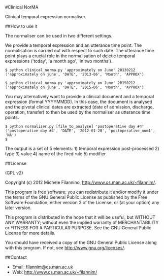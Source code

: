 #Clinical NorMA

Clinical temporal expression normaliser.

##How to use it

The normaliser can be used in two different settings.

We provide a temporal expression and an utterance time point. The normalisation
is carried out with respect to such date. The utterance time point plays a
crucial role in the normalisation of deictic temporal expressions
('today', 'a month ago', 'in two months').

    $ python clinical_norma.py 'approximately on June' 20130212
    ('approximately on june', 'DATE', '2013-06', 'Month', 'APPROX')
    
    $ python clinical_norma.py 'approximately on June' 20150212
    ('approximately on june', 'DATE', '2015-06', 'Month', 'APPROX')

You may alternatively want to provide a clinical document and a temporal expression
(format YYYYMMDD).
In this case, the document is analysed and the pivotal clinical dates are extracted
(date of admission, discharge, operation, transfer) to then be used by the normaliser
as utterance time points.

    $ python normaliser.py [file_to_analyse] 'postoperative day #4'
    ('postoperative day #4', 'DATE', '2012-01-20', 'postoperative_num1', 'NA')
    $

The output is a set of 5 elements: 1) temporal expression post-processed 2) type 3) value 4) name of the fired rule 5) modifier.

##License

(GPL v2)

Copyright (c) 2012 Michele Filannino, <http://www.cs.man.ac.uk/~filannim/>.

This program is free software: you can redistribute it and/or modify
it under the terms of the GNU General Public License as published by
the Free Software Foundation, either version 2 of the License, or
(at your option) any later version.

This program is distributed in the hope that it will be useful,
but WITHOUT ANY WARRANTY; without even the implied warranty of
MERCHANTABILITY or FITNESS FOR A PARTICULAR PURPOSE.  See the
GNU General Public License for more details.

You should have received a copy of the GNU General Public License
along with this program.  If not, see <http://www.gnu.org/licenses/>.

##Contact
- Email: filannim@cs.man.ac.uk
- Web: http://www.cs.man.ac.uk/~filannim/
